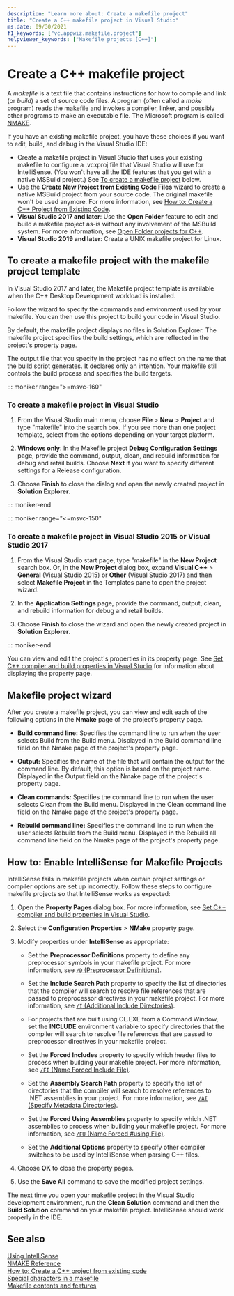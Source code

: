 ```yaml
---
description: "Learn more about: Create a makefile project"
title: "Create a C++ makefile project in Visual Studio"
ms.date: 09/30/2021
f1_keywords: ["vc.appwiz.makefile.project"]
helpviewer_keywords: ["Makefile projects [C++]"]
---
```

# Create a C++ makefile project

A *makefile* is a text file that contains instructions for how to compile and link (or *build*) a set of source code files. A program (often called a *make* program) reads the makefile and invokes a compiler, linker, and possibly other programs to make an executable file. The Microsoft program is called [NMAKE](nmake-reference.md).

If you have an existing makefile project, you have these choices if you want to edit, build, and debug in the Visual Studio IDE:

- Create a makefile project in Visual Studio that uses your existing makefile to configure a .vcxproj file that Visual Studio will use for IntelliSense. (You won't have all the IDE features that you get with a native MSBuild project.) See [To create a makefile project](#create_a_makefile_project) below.
- Use the **Create New Project from Existing Code Files** wizard to create a native MSBuild project from your source code. The original makefile won't be used anymore. For more information, see [How to: Create a C++ Project from Existing Code](../how-to-create-a-cpp-project-from-existing-code.md).
- **Visual Studio 2017 and later**: Use the **Open Folder** feature to edit and build a makefile project as-is without any involvement of the MSBuild system. For more information, see [Open Folder projects for C++](../open-folder-projects-cpp.md).
- **Visual Studio 2019 and later**: Create a UNIX makefile project for Linux.

## <a name="create_a_makefile_project"> To create a makefile project with the makefile project template

In Visual Studio 2017 and later, the Makefile project template is available when the C++ Desktop Development workload is installed.

Follow the wizard to specify the commands and environment used by your makefile. You can then use this project to build your code in Visual Studio.

By default, the makefile project displays no files in Solution Explorer. The makefile project specifies the build settings, which are reflected in the project's property page.

The output file that you specify in the project has no effect on the name that the build script generates. It declares only an intention. Your makefile still controls the build process and specifies the build targets.

::: moniker range=">=msvc-160"

### To create a makefile project in Visual Studio

1. From the Visual Studio main menu, choose **File** > **New** > **Project** and type "makefile" into the search box. If you see more than one project template, select from the options depending on your target platform.

1. **Windows only**: In the Makefile project **Debug Configuration Settings** page, provide the command, output, clean, and rebuild information for debug and retail builds. Choose **Next** if you want to specify different settings for a Release configuration.

1. Choose **Finish** to close the dialog and open the newly created project in **Solution Explorer**.

::: moniker-end

::: moniker range="<=msvc-150"

### To create a makefile project in Visual Studio 2015 or Visual Studio 2017

1. From the Visual Studio start page, type "makefile" in the **New Project** search box. Or, in the **New Project** dialog box, expand **Visual C++** > **General** (Visual Studio 2015) or **Other** (Visual Studio 2017) and then select **Makefile Project** in the Templates pane to open the project wizard.

1. In the **Application Settings** page, provide the command, output, clean, and rebuild information for debug and retail builds.

1. Choose **Finish** to close the wizard and open the newly created project in **Solution Explorer**.

::: moniker-end

You can view and edit the project's properties in its property page. See [Set C++ compiler and build properties in Visual Studio](../working-with-project-properties.md) for information about displaying the property page.

## Makefile project wizard

After you create a makefile project, you can view and edit each of the following options in the **Nmake** page of the project's property page.

- **Build command line:** Specifies the command line to run when the user selects Build from the Build menu. Displayed in the Build command line field on the Nmake page of the project's property page.

- **Output:** Specifies the name of the file that will contain the output for the command line. By default, this option is based on the project name. Displayed in the Output field on the Nmake page of the project's property page.

- **Clean commands:** Specifies the command line to run when the user selects Clean from the Build menu. Displayed in the Clean command line field on the Nmake page of the project's property page.

- **Rebuild command line:** Specifies the command line to run when the user selects Rebuild from the Build menu. Displayed in the Rebuild all command line field on the Nmake page of the project's property page.

## How to: Enable IntelliSense for Makefile Projects

IntelliSense fails in makefile projects when certain project settings or compiler options are set up incorrectly. Follow these steps to configure makefile projects so that IntelliSense works as expected:

1. Open the **Property Pages** dialog box. For more information, see [Set C++ compiler and build properties in Visual Studio](../working-with-project-properties.md).

1. Select the **Configuration Properties** > **NMake** property page.

1. Modify properties under **IntelliSense** as appropriate:

   - Set the **Preprocessor Definitions** property to define any preprocessor symbols in your makefile project. For more information, see [`/D` (Preprocessor Definitions)](d-preprocessor-definitions.md).

   - Set the **Include Search Path** property to specify the list of directories that the compiler will search to resolve file references that are passed to preprocessor directives in your makefile project. For more information, see [`/I` (Additional Include Directories)](i-additional-include-directories.md).

   - For projects that are built using CL.EXE from a Command Window, set the **INCLUDE** environment variable to specify directories that the compiler will search to resolve file references that are passed to preprocessor directives in your makefile project.

   - Set the **Forced Includes** property to specify which header files to process when building your makefile project. For more information, see [`/FI` (Name Forced Include File)](fi-name-forced-include-file.md).

   - Set the **Assembly Search Path** property to specify the list of directories that the compiler will search to resolve references to .NET assemblies in your project. For more information, see [`/AI` (Specify Metadata Directories)](ai-specify-metadata-directories.md).

   - Set the **Forced Using Assemblies** property to specify which .NET assemblies to process when building your makefile project. For more information, see [`/FU` (Name Forced #using File)](fu-name-forced-hash-using-file.md).

   - Set the **Additional Options** property to specify other compiler switches to be used by IntelliSense when parsing C++ files.

1. Choose **OK** to close the property pages.

1. Use the **Save All** command to save the modified project settings.

The next time you open your makefile project in the Visual Studio development environment, run the **Clean Solution** command and then the **Build Solution** command on your makefile project. IntelliSense should work properly in the IDE.

## See also

[Using IntelliSense](/visualstudio/ide/using-intellisense)\
[NMAKE Reference](nmake-reference.md)\
[How to: Create a C++ project from existing code](../how-to-create-a-cpp-project-from-existing-code.md)\
[Special characters in a makefile](contents-of-a-makefile.md#special-characters-in-a-makefile)\
[Makefile contents and features](contents-of-a-makefile.md)
